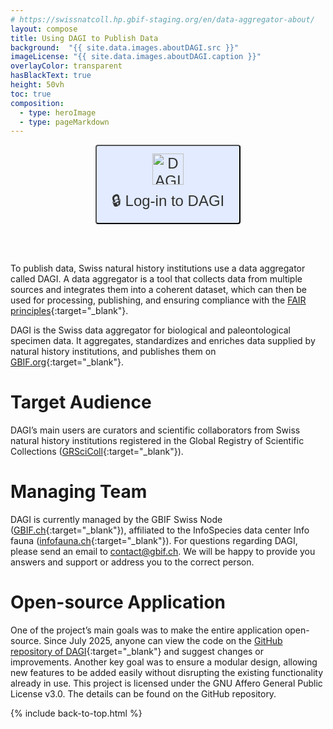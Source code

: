 ```yaml
---
# https://swissnatcoll.hp.gbif-staging.org/en/data-aggregator-about/
layout: compose
title: Using DAGI to Publish Data 
background:  "{{ site.data.images.aboutDAGI.src }}"
imageLicense: "{{ site.data.images.aboutDAGI.caption }}"
overlayColor: transparent
hasBlackText: true
height: 50vh
toc: true
composition:
  - type: heroImage
  - type: pageMarkdown
---
```


<div style="display: flex; justify-content: center; align-items: center; gap: 30px;">
  <a href="https://dagi.gbif.ch/sign-in" style="text-decoration: none;">
    <button
      style="
        display: flex;
        flex-direction: column;
        align-items: center;
        justify-content: center;
        gap: 8px;
        padding: 12px 24px;
        font-size: 24px;
        border: 2px solid {{ site.data.colors.siteColor.background }};
        border-radius: 4px;
        background-color: #E2EBFF;
        color: #333;
        cursor: pointer;
        text-align: center;
      "
      onmouseover="this.style.color='{{ site.data.colors.siteColor.background }}';"
      onmouseout="this.style.color='#333';"
    >
      <img src="https://dagi.gbif.ch/images/logo-light.png" alt="DAGI logo" style="height: 50px; width: auto;">
      🔒 Log-in to DAGI
    </button>
  </a>
</div>

<br><br>

To publish data, Swiss natural history institutions use a data aggregator called DAGI. A data aggregator is a tool that collects data from multiple sources and integrates them into a coherent dataset, which can then be used for processing, publishing, and ensuring compliance with the [FAIR principles](https://www.go-fair.org/fair-principles/){:target="_blank"}.


DAGI is the Swiss data aggregator for biological and paleontological specimen data. It aggregates, standardizes and enriches data supplied by natural history institutions, and publishes them on [GBIF.org](https://www.gbif.org/){:target="_blank"}.

# Target Audience

DAGI’s main users are curators and scientific collaborators from Swiss natural history institutions registered in the Global Registry of Scientific Collections ([GRSciColl](https://scientific-collections.gbif.org/){:target="_blank"}).

# Managing Team
DAGI is currently managed by the GBIF Swiss Node ([GBIF.ch](https://www.gbif.org/country/CH/summary){:target="_blank"}), affiliated to the InfoSpecies data center Info fauna ([infofauna.ch](https://www.infofauna.ch/fr#gsc.tab=0){:target="_blank"}).
For questions regarding DAGI, please send an email to [contact@gbif.ch](mailto:contact@gbif.ch). We will be happy to provide you answers and support or address you to the correct person.

# Open-source Application

One of the project’s main goals was to make the entire application open-source. Since July 2025, anyone can view the code on the [GitHub repository of DAGI](https://github.com/zebbra/data_aggregator/tree/develop){:target="_blank"} and suggest changes or improvements. Another key goal was to ensure a modular design, allowing new features to be added easily without disrupting the existing functionality already in use.
This project is licensed under the GNU Affero General Public License v3.0. The details can be found on the GitHub repository.

{% include back-to-top.html %}

